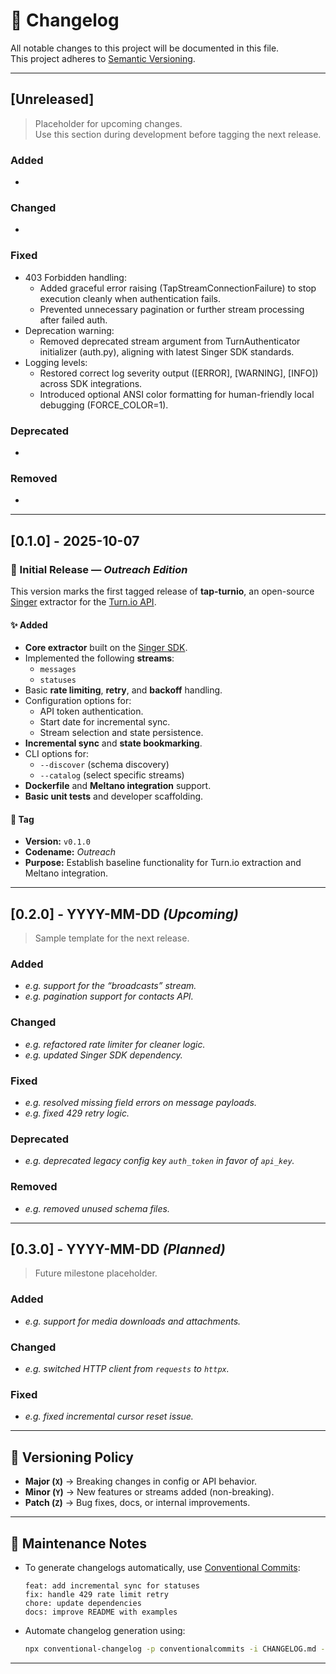 # 🧾 Changelog
All notable changes to this project will be documented in this file.  
This project adheres to [Semantic Versioning](https://semver.org/spec/v2.0.0.html).

---

## [Unreleased]
> Placeholder for upcoming changes.  
> Use this section during development before tagging the next release.

### Added
- 

### Changed
- 

### Fixed
- 403 Forbidden handling:
  - Added graceful error raising (TapStreamConnectionFailure) to stop execution cleanly when authentication fails.
  - Prevented unnecessary pagination or further stream processing after failed auth.
- Deprecation warning:
  - Removed deprecated stream argument from TurnAuthenticator initializer (auth.py), aligning with latest Singer SDK standards.
- Logging levels:
  - Restored correct log severity output ([ERROR], [WARNING], [INFO]) across SDK integrations.
  - Introduced optional ANSI color formatting for human-friendly local debugging (FORCE_COLOR=1).

### Deprecated
- 

### Removed
- 

---

## [0.1.0] - 2025-10-07
### 🎉 Initial Release — *Outreach Edition*
This version marks the first tagged release of **tap-turnio**, an open-source [Singer](https://www.singer.io/) extractor for the [Turn.io API](https://www.turn.io/).

#### ✨ Added
- **Core extractor** built on the [Singer SDK](https://sdk.meltano.com/).
- Implemented the following **streams**:
  - `messages`
  - `statuses`
- Basic **rate limiting**, **retry**, and **backoff** handling.
- Configuration options for:
  - API token authentication.
  - Start date for incremental sync.
  - Stream selection and state persistence.
- **Incremental sync** and **state bookmarking**.
- CLI options for:
  - `--discover` (schema discovery)
  - `--catalog` (select specific streams)
- **Dockerfile** and **Meltano integration** support.
- **Basic unit tests** and developer scaffolding.

#### 🔖 Tag
- **Version:** `v0.1.0`
- **Codename:** *Outreach*
- **Purpose:** Establish baseline functionality for Turn.io extraction and Meltano integration.

---

## [0.2.0] - YYYY-MM-DD *(Upcoming)*
> Sample template for the next release.

### Added
- _e.g. support for the “broadcasts” stream._
- _e.g. pagination support for contacts API._

### Changed
- _e.g. refactored rate limiter for cleaner logic._
- _e.g. updated Singer SDK dependency._

### Fixed
- _e.g. resolved missing field errors on message payloads._
- _e.g. fixed 429 retry logic._

### Deprecated
- _e.g. deprecated legacy config key `auth_token` in favor of `api_key`._

### Removed
- _e.g. removed unused schema files._

---

## [0.3.0] - YYYY-MM-DD *(Planned)*
> Future milestone placeholder.

### Added
- _e.g. support for media downloads and attachments._

### Changed
- _e.g. switched HTTP client from `requests` to `httpx`._

### Fixed
- _e.g. fixed incremental cursor reset issue._

---

## 📜 Versioning Policy
- **Major (`X`)** → Breaking changes in config or API behavior.  
- **Minor (`Y`)** → New features or streams added (non-breaking).  
- **Patch (`Z`)** → Bug fixes, docs, or internal improvements.

---

## 🧰 Maintenance Notes
- To generate changelogs automatically, use [Conventional Commits](https://www.conventionalcommits.org/):
  ```
  feat: add incremental sync for statuses
  fix: handle 429 rate limit retry
  chore: update dependencies
  docs: improve README with examples
  ```
- Automate changelog generation using:
  ```bash
  npx conventional-changelog -p conventionalcommits -i CHANGELOG.md -s
  ```

---
